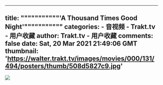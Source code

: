 
---
title: """""""""""'A Thousand Times Good Night'"""""""""""
categories: 
    - 音视频
    - Trakt.tv - 用户收藏
author: Trakt.tv - 用户收藏
comments: false
date: Sat, 20 Mar 2021 21:49:06 GMT
thumbnail: 'https://walter.trakt.tv/images/movies/000/131/494/posters/thumb/508d5827c9.jpg'
---

<div>   
<img src="https://walter.trakt.tv/images/movies/000/131/494/posters/thumb/508d5827c9.jpg" style="max-width: 100%;" referrerpolicy="no-referrer">  
</div>
            